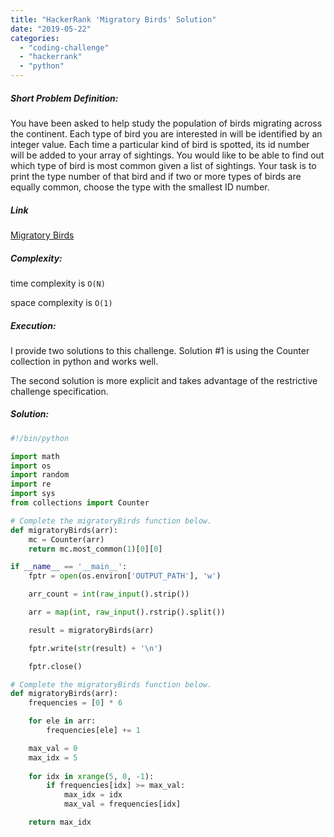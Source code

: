 ```yaml
---
title: "HackerRank 'Migratory Birds' Solution"
date: "2019-05-22"
categories: 
  - "coding-challenge"
  - "hackerrank"
  - "python"
---
```


##### Short Problem Definition:

You have been asked to help study the population of birds migrating across the continent. Each type of bird you are interested in will be identified by an integer value. Each time a particular kind of bird is spotted, its id number will be added to your array of sightings. You would like to be able to find out which type of bird is most common given a list of sightings. Your task is to print the type number of that bird and if two or more types of birds are equally common, choose the type with the smallest ID number.

##### Link

[Migratory Birds](https://www.hackerrank.com/challenges/migratory-birds/problem)

##### Complexity:

time complexity is `O(N)`

space complexity is `O(1)`

##### Execution:

I provide two solutions to this challenge. Solution #1 is using the Counter collection in python and works well.

The second solution is more explicit and takes advantage of the restrictive challenge specification.

##### Solution:

```python
#!/bin/python

import math
import os
import random
import re
import sys
from collections import Counter

# Complete the migratoryBirds function below.
def migratoryBirds(arr):
    mc = Counter(arr)
    return mc.most_common(1)[0][0]

if __name__ == '__main__':
    fptr = open(os.environ['OUTPUT_PATH'], 'w')

    arr_count = int(raw_input().strip())

    arr = map(int, raw_input().rstrip().split())

    result = migratoryBirds(arr)

    fptr.write(str(result) + '\n')

    fptr.close()
```

```python
# Complete the migratoryBirds function below.
def migratoryBirds(arr):
    frequencies = [0] * 6

    for ele in arr:
        frequencies[ele] += 1

    max_val = 0
    max_idx = 5
    
    for idx in xrange(5, 0, -1):
        if frequencies[idx] >= max_val:
            max_idx = idx
            max_val = frequencies[idx]

    return max_idx
```
